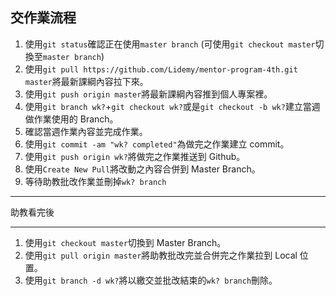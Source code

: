 ## 交作業流程

1. 使用`git status`確認正在使用`master branch` (可使用`git checkout master`切換至`master branch`)
2. 使用`git pull https://github.com/Lidemy/mentor-program-4th.git master`將最新課綱內容拉下來。
2. 使用`git push origin master`將最新課綱內容推到個人專案裡。
3. 使用`git branch wk?`+`git checkout wk?`或是`git checkout -b wk?`建立當週做作業使用的 Branch。
4. 確認當週作業內容並完成作業。
5. 使用`git commit -am "wk? completed"`為做完之作業建立 commit。
6. 使用`git push origin wk?`將做完之作業推送到 Github。
7. 使用`Create New Pull`將改動之內容合併到 Master Branch。
8. 等待助教批改作業並刪掉`wk? branch`

----------

助教看完後

----------
1. 使用`git checkout master`切換到 Master Branch。
2. 使用`git pull origin master`將助教批改完並合併完之作業拉到 Local 位置。
3. 使用`git branch -d wk?`將以繳交並批改結束的`wk? branch`刪除。
